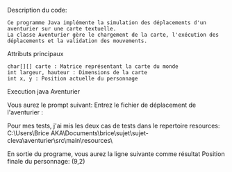 Description du code:

    Ce programme Java implémente la simulation des déplacements d'un aventurier sur une carte textuelle.
    La classe Aventurier gère le chargement de la carte, l'exécution des déplacements et la validation des mouvements.

Attributs principaux

    char[][] carte : Matrice représentant la carte du monde
    int largeur, hauteur : Dimensions de la carte
    int x, y : Position actuelle du personnage

Execution
java Aventurier

Vous aurez le prompt suivant:
Entrez le fichier de déplacement de l'aventurier :

Pour mes tests, j'ai mis les deux cas de tests dans le repertoire resources:
C:\Users\Brice AKA\Documents\brice\sujet\sujet-cleva\aventurier\src\main\resources\

En sortie du programe, vous aurez la ligne suivante comme résultat
Position finale du personnage: (9,2)
